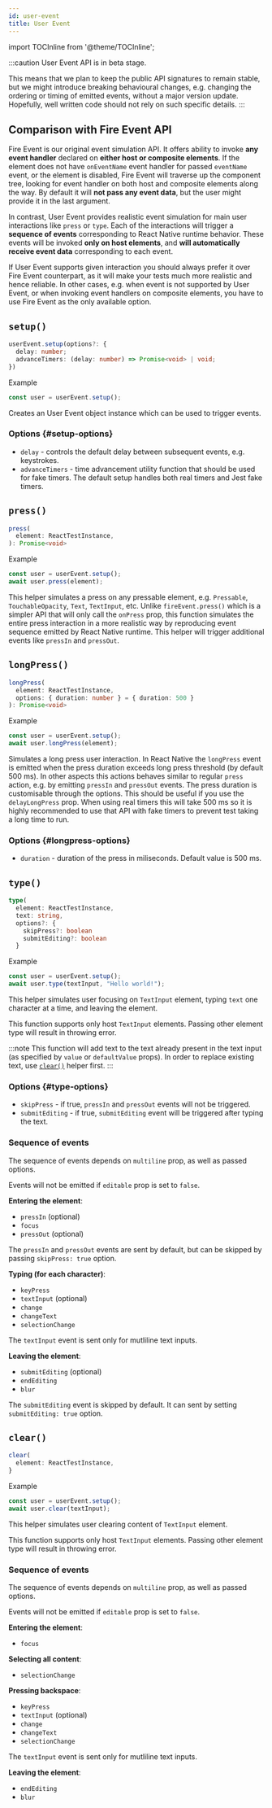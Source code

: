 ```yaml
---
id: user-event
title: User Event
---
```

import TOCInline from '@theme/TOCInline';

<TOCInline toc={toc} />

:::caution
User Event API is in beta stage.

This means that we plan to keep the public API signatures to remain stable, but we might introduce breaking behavioural changes, e.g. changing the ordering or timing of emitted events, without a major version update. Hopefully, well written code should not rely on such specific details.
:::

## Comparison with Fire Event API

Fire Event is our original event simulation API. It offers ability to invoke **any event handler** declared on **either host or composite elements**. If the element does not have `onEventName` event handler for passed `eventName` event, or the element is disabled, Fire Event will traverse up the component tree, looking for event handler on both host and composite elements along the way. By default it will **not pass any event data**, but the user might provide it in the last argument.

In contrast, User Event provides realistic event simulation for main user interactions like `press` or `type`. Each of the interactions will trigger a **sequence of events** corresponding to React Native runtime behavior. These events will be invoked **only on host elements**, and **will automatically receive event data** corresponding to each event.

If User Event supports given interaction you should always prefer it over Fire Event counterpart, as it will make your tests much more realistic and hence reliable. In other cases, e.g. when event is not supported by User Event, or when invoking event handlers on composite elements, you have to use Fire Event as the only available option.

## `setup()`

```ts
userEvent.setup(options?: {
  delay: number;
  advanceTimers: (delay: number) => Promise<void> | void;
})
```

Example
```ts
const user = userEvent.setup();
```

Creates an User Event object instance which can be used to trigger events.

### Options {#setup-options}
- `delay` - controls the default delay between subsequent events, e.g. keystrokes.
- `advanceTimers` - time advancement utility function that should be used for fake timers. The default setup handles both real timers and Jest fake timers.


## `press()`

```ts
press(
  element: ReactTestInstance,
): Promise<void>
```

Example
```ts
const user = userEvent.setup();
await user.press(element);
```

This helper simulates a press on any pressable element, e.g. `Pressable`, `TouchableOpacity`, `Text`, `TextInput`, etc. Unlike `fireEvent.press()` which is a simpler API that will only call the `onPress` prop, this function simulates the entire press interaction in a more realistic way by reproducing event sequence emitted by React Native runtime. This helper will trigger additional events like `pressIn` and `pressOut`. 

## `longPress()`

```ts
longPress(
  element: ReactTestInstance,
  options: { duration: number } = { duration: 500 }
): Promise<void>
```

Example
```ts
const user = userEvent.setup();
await user.longPress(element);
```

Simulates a long press user interaction. In React Native the `longPress` event is emitted when the press duration exceeds long press threshold (by default 500 ms). In other aspects this actions behaves similar to regular `press` action, e.g. by emitting `pressIn` and `pressOut` events. The press duration is customisable through the options. This should be useful if you use the `delayLongPress` prop. When using real timers this will take 500 ms so it is highly recommended to use that API with fake timers to prevent test taking a long time to run. 

### Options {#longpress-options}
- `duration` - duration of the press in miliseconds. Default value is 500 ms.

## `type()`

```ts
type(
  element: ReactTestInstance,
  text: string,
  options?: {
    skipPress?: boolean
    submitEditing?: boolean
  }
```

Example
```ts
const user = userEvent.setup();
await user.type(textInput, "Hello world!");
```

This helper simulates user focusing on `TextInput` element, typing `text` one character at a time, and leaving the element.

This function supports only host `TextInput` elements. Passing other element type will result in throwing error.

:::note
This function will add text to the text already present in the text input (as specified by `value` or `defaultValue` props). In order to replace existing text, use [`clear()`](#clear) helper first.
:::

### Options {#type-options}
 - `skipPress` - if true, `pressIn` and `pressOut` events will not be triggered.
 - `submitEditing` - if true, `submitEditing` event will be triggered after typing the text.

### Sequence of events

The sequence of events depends on `multiline` prop, as well as passed options.

Events will not be emitted if `editable` prop is set to `false`.

**Entering the element**:
- `pressIn` (optional)
- `focus`
- `pressOut` (optional)

The `pressIn` and `pressOut` events are sent by default, but can be skipped by passing `skipPress: true` option.

**Typing (for each character)**:
- `keyPress`
- `textInput` (optional)
- `change`
- `changeText`
- `selectionChange`

The `textInput` event is sent only for mutliline text inputs.

**Leaving the element**:
- `submitEditing` (optional)
- `endEditing`
- `blur`

The `submitEditing` event is skipped by default. It can sent by setting `submitEditing: true` option.

## `clear()`

```ts
clear(
  element: ReactTestInstance,
}
```

Example
```ts
const user = userEvent.setup();
await user.clear(textInput);
```

This helper simulates user clearing content of `TextInput` element.

This function supports only host `TextInput` elements. Passing other element type will result in throwing error.

### Sequence of events

The sequence of events depends on `multiline` prop, as well as passed options.

Events will not be emitted if `editable` prop is set to `false`.

**Entering the element**:
- `focus`

**Selecting all content**:
- `selectionChange`

**Pressing backspace**:
- `keyPress`
- `textInput` (optional)
- `change`
- `changeText`
- `selectionChange`

The `textInput` event is sent only for mutliline text inputs.

**Leaving the element**:
- `endEditing`
- `blur`
